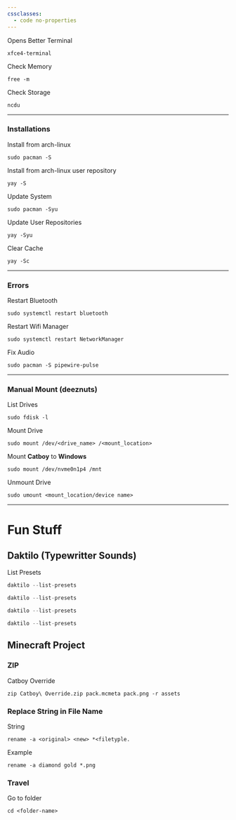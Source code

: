 ```yaml
---
cssclasses:
  - code no-properties
---
```

Opens Better Terminal
```
xfce4-terminal
```
Check Memory
```
free -m
```
Check Storage
```
ncdu
```
- - -
### Installations
Install from arch-linux
```
sudo pacman -S
```
Install from arch-linux user repository
```
yay -S
```
Update System
```
sudo pacman -Syu
```
Update User Repositories
```
yay -Syu
```
Clear Cache
```
yay -Sc
```
- - -
### Errors
Restart Bluetooth
```
sudo systemctl restart bluetooth 
```
Restart Wifi Manager
```
sudo systemctl restart NetworkManager
```
Fix Audio
```
sudo pacman -S pipewire-pulse
```
- - -
### Manual Mount (deeznuts)
List Drives
```
sudo fdisk -l
```
Mount Drive
```
sudo mount /dev/<drive_name> /<mount_location>
```
Mount **Catboy** to **Windows**
```
sudo mount /dev/nvme0n1p4 /mnt
```
Unmount Drive
```
sudo umount <mount_location/device name>
```
---
# Fun Stuff
## Daktilo (Typewritter Sounds)
List Presets
```java unfold file:List-Presets
daktilo --list-presets
```

```java unfold file:List-Presets
daktilo --list-presets
```

```java unfold file:List-Presets
daktilo --list-presets
```

```java unfold file:List-Presets
daktilo --list-presets
```

## Minecraft Project
### ZIP
Catboy Override
```
zip Catboy\ Override.zip pack.mcmeta pack.png -r assets
```
### Replace String in File Name
String
```
rename -a <original> <new> *<filetyple.
```
Example
```
rename -a diamond gold *.png
```
### Travel
Go to folder
```
cd <folder-name>
```